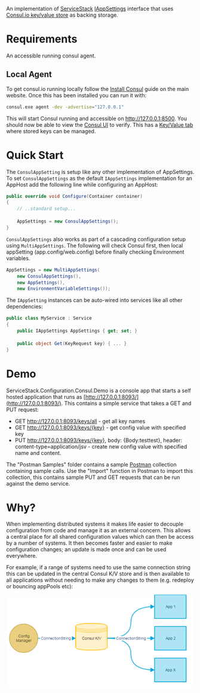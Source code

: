 An implementation of [ServiceStack](https://servicestack.net/) [IAppSettings](https://github.com/ServiceStack/ServiceStack/wiki/AppSettings) interface that uses [Consul.io key/value store](https://www.consul.io/docs/agent/http/kv.html) as backing storage.

# Requirements
An accessible running consul agent.

## Local Agent
To get consul.io running locally follow the [Install Consul](https://www.consul.io/intro/getting-started/install.html) guide on the main website. Once this has been installed you can run it with:

```bash
consul.exe agent -dev -advertise="127.0.0.1"
```

This will start Consul running and accessible on http://127.0.0.1:8500.  You should now be able to view the [Consul UI](http://127.0.0.1:8500/ui) to verify. This has a [Key/Value tab](http://127.0.0.1:8500/ui/#/dc1/kv/) where stored keys can be managed.


# Quick Start
The `ConsulAppSetting` is setup like any other implementation of AppSettings. To set `ConsulAppSettings` as the default `IAppSettings` implementation for an AppHost add the following line while configuring an AppHost:

```csharp
public override void Configure(Container container)
{
    // ..standard setup... 
	
    AppSettings = new ConsulAppSettings();
}
```
`ConsulAppSettings` also works as part of a cascading configuration setup using `MultiAppSettings`. The following will check Consul first, then local appSetting (app.config/web.config) before finally checking Environment variables.

```csharp
AppSettings = new MultiAppSettings(
    new ConsulAppSettings(),
    new AppSettings(), 
    new EnvironmentVariableSettings());
```

The `IAppSetting` instances can be auto-wired into services like all other dependencies:

```csharp
public class MyService : Service
{
    public IAppSettings AppSettings { get; set; }
	
	public object Get(KeyRequest key) { ... }
}
```

# Demo
ServiceStack.Configuration.Consul.Demo is a console app that starts a self hosted application that runs as [http://127.0.0.1:8093/](http://127.0.0.1:8093/). This contains a simple service that takes a GET and PUT request:

* GET http://127.0.0.1:8093/keys/all - get all key names
* GET http://127.0.0.1:8093/keys/{key} - get config value with specified key
* PUT http://127.0.0.1:8093/keys/{key}, body: {Body:testtest}, header: content-type=application/jsv - create new config value with specified name and content.

The "Postman Samples" folder contains a sample [Postman](https://www.getpostman.com/) collection containing sample calls. Use the "Import" function in Postman to import this collection, this contains sample PUT and GET requests that can be run against the demo service.

# Why?
When implementing distributed systems it makes life easier to decouple configuration from code and manage it as an external concern. This allows a central place for all shared configuration values which can then be access by a number of systems. It then becomes faster and easier to make configuration changes; an update is made once and can be used everywhere.

For example, if a range of systems need to use the same connection string this can be updated in the central Consul K/V store and is then available to all applications without needing to make any changes to them (e.g. redeploy or bouncing appPools etc):

![Configuration Management](assets/CentralConfiguration.png)